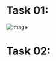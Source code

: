 # Task 01:
![image](https://github.com/user-attachments/assets/a63c23b9-73f6-4dd3-b73f-9f04a67a2f12)

# Task 02:
